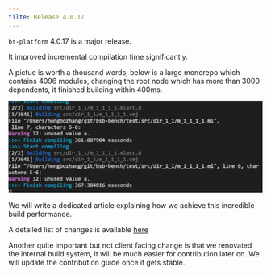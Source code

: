 ```yaml
---
tilte: Release 4.0.17
---
```


`bs-platform` 4.0.17 is a major release.

It improved incremental compilation time significantly.

A pictue is worth a thousand words, below is a large monorepo which contains 4096 modules, changing the root node which has more than 3000 dependents, it finished building within 400ms.

 <img src="/img/incremental.png">

 We will write a dedicated article explaining how we achieve this incredible build performance.

 A detailed list of changes is available [here](https://github.com/BuckleScript/bucklescript/blob/master/Changes.md#4017)

 Another quite important but not client facing change is that we renovated the internal build system, it will be much easier for contribution later on.
 We will update the contribution guide once it gets stable.

